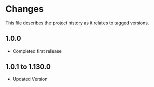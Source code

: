 # Changes
This file describes the project history as it relates to tagged versions.

## 1.0.0
- Completed first release

## 1.0.1 to 1.130.0
- Updated Version
